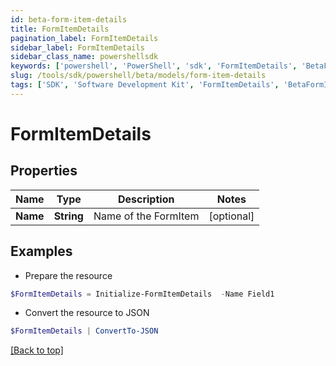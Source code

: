 ```yaml
---
id: beta-form-item-details
title: FormItemDetails
pagination_label: FormItemDetails
sidebar_label: FormItemDetails
sidebar_class_name: powershellsdk
keywords: ['powershell', 'PowerShell', 'sdk', 'FormItemDetails', 'BetaFormItemDetails'] 
slug: /tools/sdk/powershell/beta/models/form-item-details
tags: ['SDK', 'Software Development Kit', 'FormItemDetails', 'BetaFormItemDetails']
---
```



# FormItemDetails

## Properties

Name | Type | Description | Notes
------------ | ------------- | ------------- | -------------
**Name** | **String** | Name of the FormItem | [optional] 

## Examples

- Prepare the resource
```powershell
$FormItemDetails = Initialize-FormItemDetails  -Name Field1
```

- Convert the resource to JSON
```powershell
$FormItemDetails | ConvertTo-JSON
```


[[Back to top]](#) 

